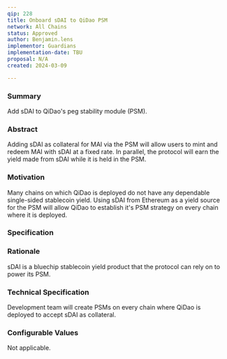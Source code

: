 ```yaml
---
qip: 228
title: Onboard sDAI to QiDao PSM
network: All Chains
status: Approved
author: Benjamin.lens
implementor: Guardians
implementation-date: TBU
proposal: N/A
created: 2024-03-09

---
```


### Summary      

Add sDAI to QiDao's peg stability module (PSM).

### Abstract

Adding sDAI as collateral for MAI via the PSM will allow users to mint and redeem MAI with sDAI at a fixed rate. In parallel, the protocol will earn the yield made from sDAI while it is held in the PSM.

### Motivation

Many chains on which QiDao is deployed do not have any dependable single-sided stablecoin yield. Using sDAI from Ethereum as a yield source for the PSM will allow QiDao to establish it's PSM strategy on every chain where it is deployed.

### Specification

### Rationale

sDAI is a bluechip stablecoin yield product that the protocol can rely on to power its PSM.

### Technical Specification

Development team will create PSMs on every chain where QiDao is deployed to accept sDAI as collateral.

### Configurable Values

Not applicable.
